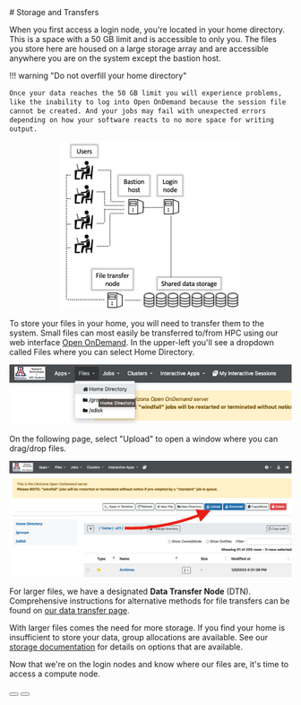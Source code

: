 <link rel="stylesheet" href="../../assets/stylesheets/buttons.css">
# Storage and Transfers

When you first access a login node, you're located in your home directory. This is a space with a 50 GB limit and is accessible to only you. The files you store here are housed on a large storage array and are accessible anywhere you are on the system except the bastion host. 

!!! warning "Do not overfill your home directory"

    Once your data reaches the 50 GB limit you will experience problems, like the inability to log into Open OnDemand because the session file cannot be created. And your jobs may fail with unexpected errors depending on how your software reacts to no more space for writing output. 

<center><img src="images/filexfer.png" style="height: 300px;"></center>

To store your files in your home, you will need to transfer them to the system. Small files can most easily be transferred to/from HPC using our web interface [Open OnDemand](https://ood.hpc.arizona.edu/). In the upper-left you'll see a dropdown called Files where you can select Home Directory. 

<center><img src="images/home.png" style="width: 600px;" ></center>

On the following page, select "Upload" to open a window where you can drag/drop files.

<center><img src="images/file_upload.png" style="width: 600px;" ></center>

For larger files, we have a designated **Data Transfer Node** (DTN). Comprehensive instructions for alternative methods for file transfers can be found on [our data transfer page](../../storage_and_transfers/transfers/overview/). 

With larger files comes the need for more storage. If you find your home is insufficient to store your data, group allocations are available. See our [storage documentation](../../storage_and_transfers/storage/hpc_storage/) for details on options that are available. 

Now that we're on the login nodes and know where our files are, it's time to access a compute node. 

<html>
<div class="button-container">
    <a href="../logging_in/"><button class="left-button"></button></a>
    <a href="../accessing_compute"><button class="right-button"></button></a>
</div>
</html>
